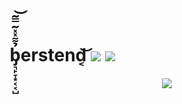 # b̡͉̙̞͙͔͔̺̉͌̽̽͂̿͂͝erstend͔͝ [![ ](https://img.shields.io/badge/human-passing-green)]() [![ ](https://img.shields.io/badge/life-v2.0-blue)]()

<p align="center">
  <img src="https://github-readme-stats.vercel.app/api?username=berstend&show_icons=true&count_private=true&theme=default&hide_border=true&hide=issues,contribs&include_all_commits=true&title_color=0053a0&hide_title=true" >
</p>
